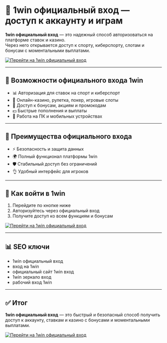 # 🔑 1win официальный вход — доступ к аккаунту и играм

**1win официальный вход** — это надежный способ авторизоваться на платформе ставок и казино.  
Через него открывается доступ к спорту, киберспорту, слотам и бонусам с моментальными выплатами.  

[![Перейти на 1win официальный вход](https://img.shields.io/badge/🔑%20Перейти%20на%201win%20официальный%20вход-blue?style=for-the-badge)](https://trimurl.click/s/1win)

---

## 🔎 Возможности официального входа 1win
- 📊 Авторизация для ставок на спорт и киберспорт  
- 🎰 Онлайн-казино, рулетка, покер, игровые слоты  
- 🎁 Доступ к бонусам, акциям и промокодам  
- 💵 Быстрые пополнения и выплаты  
- 📱 Работа на ПК и мобильных устройствах  

---

## 🚀 Преимущества официального входа
- ⚡ Безопасность и защита данных  
- 🌍 Полный функционал платформы 1win  
- 🛡 Стабильный доступ без ограничений  
- 👌 Удобный интерфейс для игроков  

---

## 🔗 Как войти в 1win
1. Перейдите по кнопке ниже  
2. Авторизуйтесь через официальный вход  
3. Получите доступ ко всем функциям и бонусам  

[![Перейти на 1win официальный вход](https://img.shields.io/badge/🔑%20Перейти%20на%201win%20официальный%20вход-blue?style=for-the-badge)](https://trimurl.click/s/1win)

---

## 📊 SEO ключи
- 1win официальный вход  
- вход на 1win  
- официальный сайт 1win вход  
- 1win зеркало вход  
- рабочий вход 1win  

---

## ✅ Итог
**1win официальный вход** — это быстрый и безопасный способ получить доступ к аккаунту, ставкам и казино с бонусами и моментальными выплатами.  

[![Перейти на 1win официальный вход](https://img.shields.io/badge/🔑%20Перейти%20на%201win%20официальный%20вход-blue?style=for-the-badge)](https://trimurl.click/s/1win)

